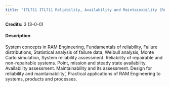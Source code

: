 ```yaml
---
title: "ITL711 ITL711 Reliability, Availability and Maintainability (RAM) Engineering"
---
```

**Credits:** 3 (3-0-0)

#### Description
System concepts in RAM Engineering, Fundamentals of reliability, Failure distributions, Statistical analysis of failure data, Weibull analysis, Monte Carlo simulation, System reliability assessment. Reliability of repairable and non-repairable systems. Point, mission and steady state availability. Availability assessment. Maintainability and its assessment. Design for reliability and maintainability’, Practical applications of RAM Engineering to systems, products and processes.